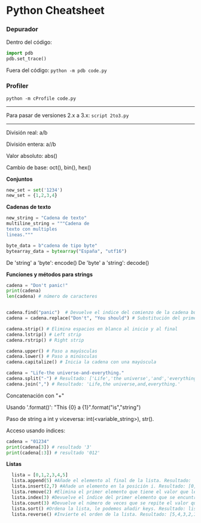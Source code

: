 # Python Cheatsheet

### Depurador

Dentro del código:
```python
import pdb
pdb.set_trace()
```
Fuera del código:
`python -m pdb code.py`

### Profiler

`python -m cProfile code.py`

***

Para pasar de versiones 2.x a 3.x: `script 2to3.py`

***

División real: a/b

División entera: a//b

Valor absoluto: abs(<numero>)

Cambio de base: oct(), bin(), hex()

**Conjuntos**

```python
new_set = set('1234')
new_set = {1,2,3,4}
```

**Cadenas de texto**

```python
new_string = "Cadena de texto"
multiline_string = """Cadena de
texto con multiples
lineas."""

byte_data = b"cadena de tipo byte"
bytearray_data = bytearray("España", "utf16")
```

De 'string' a 'byte': encode()
De 'byte' a 'string': decode()

**Funciones y métodos para strings**

```python
cadena = "Don't panic!"
print(cadena)
len(cadena) # número de caracteres


cadena.find("panic")  # Devuelve el indice del comienzo de la cadena buscada, -1 en caso de no existir.
cadena = cadena.replace("Don't", "You should") # Substitución del primer argumento por el segundo.

cadena.strip() # Elimina espacios en blanco al inicio y al final
cadena.lstrip() # Left strip
cadena.rstrip() # Right strip

cadena.upper() # Paso a mayúsculas
cadena.lower() # Paso a minúsculas
cadena.capitalize() # Inicia la cadena con una mayúscula

cadena = "Life-the universe-and-everything."
cadena.split("-") # Resultado: ['Life','the universe','and','everything.']
cadena.join(",") # Resultado: 'Life,the universe,and,everything.'
```

Concatenación con "+"

Usando '.format()': "This {0} a {1}".format("is","string")

Paso de string a int y viceversa: int(<variable_string>), str(<variable-int>).

Acceso usando índices:
```python
cadena = "01234"
print(cadena[3]) # resultado '3'
print(cadena[:3]) # resultado '012'
```

**Listas**

```python
  lista = [0,1,2,3,4,5]
  lista.append(5) #Añade el elemento al final de la lista. Resultado:  [0,1,2,3,4,5,6]
  lista.insert(2,7) #Añade un elemento en la posición i. Resultado: [0,1,7,2,3,4,5]
  lista.remove(2) #Elimina el primer elemento que tiene el valor que le damos. Resultado: [0,1,3,4,5]
  lista.index(3) #Devuelve el índice del primer elemento que se encuntra con el valor dado. Resultado: 3
  lista.count(3) #Devuelve el número de veces que se repite el valor que se le da. Resultado: 1
  lista.sort() #Ordena la lista, le podemos añadir keys. Resultado: lista, que se encuentra ordenada.
  lista.reverse() #Invierte el orden de la lista. Resultado: [5,4,3,2,1,0]
```
